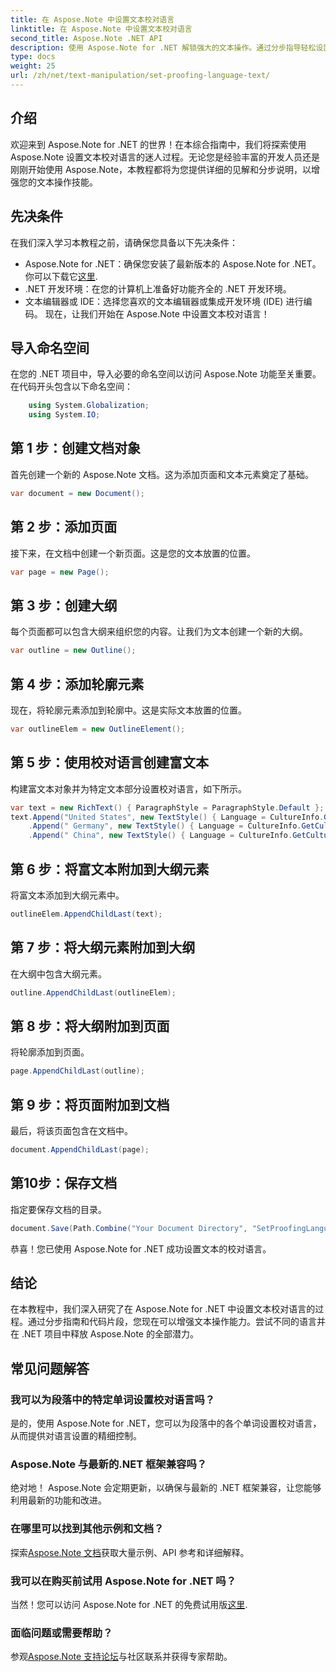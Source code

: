 ```yaml
---
title: 在 Aspose.Note 中设置文本校对语言
linktitle: 在 Aspose.Note 中设置文本校对语言
second_title: Aspose.Note .NET API
description: 使用 Aspose.Note for .NET 解锁强大的文本操作。通过分步指导轻松设置校对语言。立即增强您的 .NET 项目！
type: docs
weight: 25
url: /zh/net/text-manipulation/set-proofing-language-text/
---
```

## 介绍
欢迎来到 Aspose.Note for .NET 的世界！在本综合指南中，我们将探索使用 Aspose.Note 设置文本校对语言的迷人过程。无论您是经验丰富的开发人员还是刚刚开始使用 Aspose.Note，本教程都将为您提供详细的见解和分步说明，以增强您的文本操作技能。
## 先决条件
在我们深入学习本教程之前，请确保您具备以下先决条件：
- Aspose.Note for .NET：确保您安装了最新版本的 Aspose.Note for .NET。你可以下载它[这里](https://releases.aspose.com/note/net/).
- .NET 开发环境：在您的计算机上准备好功能齐全的 .NET 开发环境。
- 文本编辑器或 IDE：选择您喜欢的文本编辑器或集成开发环境 (IDE) 进行编码。
现在，让我们开始在 Aspose.Note 中设置文本校对语言！
## 导入命名空间
在您的 .NET 项目中，导入必要的命名空间以访问 Aspose.Note 功能至关重要。在代码开头包含以下命名空间：
```csharp
    using System.Globalization;
    using System.IO;
```
## 第 1 步：创建文档对象
首先创建一个新的 Aspose.Note 文档。这为添加页面和文本元素奠定了基础。
```csharp
var document = new Document();
```
## 第 2 步：添加页面
接下来，在文档中创建一个新页面。这是您的文本放置的位置。
```csharp
var page = new Page();
```
## 第 3 步：创建大纲
每个页面都可以包含大纲来组织您的内容。让我们为文本创建一个新的大纲。
```csharp
var outline = new Outline();
```
## 第 4 步：添加轮廓元素
现在，将轮廓元素添加到轮廓中。这是实际文本放置的位置。
```csharp
var outlineElem = new OutlineElement();
```
## 第 5 步：使用校对语言创建富文本
构建富文本对象并为特定文本部分设置校对语言，如下所示。
```csharp
var text = new RichText() { ParagraphStyle = ParagraphStyle.Default };
text.Append("United States", new TextStyle() { Language = CultureInfo.GetCultureInfo("en-US") })
    .Append(" Germany", new TextStyle() { Language = CultureInfo.GetCultureInfo("de-DE") })
    .Append(" China", new TextStyle() { Language = CultureInfo.GetCultureInfo("zh-CN") });
```
## 第 6 步：将富文本附加到大纲元素
将富文本添加到大纲元素中。
```csharp
outlineElem.AppendChildLast(text);
```
## 第 7 步：将大纲元素附加到大纲
在大纲中包含大纲元素。
```csharp
outline.AppendChildLast(outlineElem);
```
## 第 8 步：将大纲附加到页面
将轮廓添加到页面。
```csharp
page.AppendChildLast(outline);
```
## 第 9 步：将页面附加到文档
最后，将该页面包含在文档中。
```csharp
document.AppendChildLast(page);
```
## 第10步：保存文档
指定要保存文档的目录。
```csharp
document.Save(Path.Combine("Your Document Directory", "SetProofingLanguageForText.one"));
```
恭喜！您已使用 Aspose.Note for .NET 成功设置文本的校对语言。
## 结论
在本教程中，我们深入研究了在 Aspose.Note for .NET 中设置文本校对语言的过程。通过分步指南和代码片段，您现在可以增强文本操作能力。尝试不同的语言并在 .NET 项目中释放 Aspose.Note 的全部潜力。

## 常见问题解答
### 我可以为段落中的特定单词设置校对语言吗？
是的，使用 Aspose.Note for .NET，您可以为段落中的各个单词设置校对语言，从而提供对语言设置的精细控制。
### Aspose.Note 与最新的.NET 框架兼容吗？
绝对地！ Aspose.Note 会定期更新，以确保与最新的 .NET 框架兼容，让您能够利用最新的功能和改进。
### 在哪里可以找到其他示例和文档？
探索[Aspose.Note 文档](https://reference.aspose.com/note/net/)获取大量示例、API 参考和详细解释。
### 我可以在购买前试用 Aspose.Note for .NET 吗？
当然！您可以访问 Aspose.Note for .NET 的免费试用版[这里](https://releases.aspose.com/).
### 面临问题或需要帮助？
参观[Aspose.Note 支持论坛](https://forum.aspose.com/c/note/28)与社区联系并获得专家帮助。